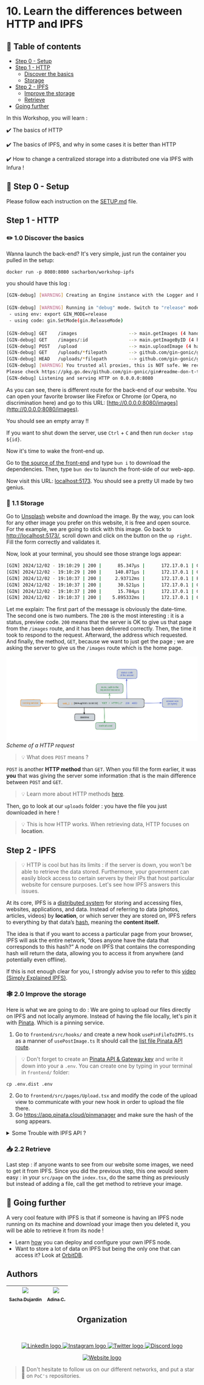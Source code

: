 # 10. Learn the differences between HTTP and IPFS

## 💫 Table of contents

* [Step 0 - Setup](README.md#🔧-step-0---setup)
* [Step 1 - HTTP](README.md#step-1---http)
  * [Discover the basics](README.md#✏️-10-discover-the-basics)
  * [Storage](README.md#💾-11-storage)
* [Step 2 - IPFS](README.md#step-2---ipfs)
  * [Improve the storage](README.md#🕸️-20-improve-the-storage)
  * [Retrieve](README.md#📥-22-retrieve)
* [Going further](README.md#🚀-going-further)
  
In this Workshop, you will learn :

✔️ The basics of HTTP

✔️ The basics of IPFS, and why in some cases it is better than HTTP

✔️ How to change a centralized storage into a distributed one via IPFS with Infura !

## 🔧 Step 0 - Setup

Please follow each instruction on the [SETUP.md](SETUP.md) file.

## Step 1 - HTTP

### ✏️ 1.0 Discover the basics

Wanna launch the back-end? It's very simple, just run the container you pulled in the setup:

```
docker run -p 8080:8080 sacharbon/workshop-ipfs
```

you should have this log :

```bash
[GIN-debug] [WARNING] Creating an Engine instance with the Logger and Recovery middleware already attached.

[GIN-debug] [WARNING] Running in "debug" mode. Switch to "release" mode in production.
 - using env: export GIN_MODE=release
 - using code: gin.SetMode(gin.ReleaseMode)

[GIN-debug] GET    /images                   --> main.getImages (4 handlers)
[GIN-debug] GET    /images/:id               --> main.getImageByID (4 handlers)
[GIN-debug] POST   /upload                   --> main.uploadImage (4 handlers)
[GIN-debug] GET    /uploads/*filepath        --> github.com/gin-gonic/gin.(*RouterGroup).createStaticHandler.func1 (4 handlers)
[GIN-debug] HEAD   /uploads/*filepath        --> github.com/gin-gonic/gin.(*RouterGroup).createStaticHandler.func1 (4 handlers)
[GIN-debug] [WARNING] You trusted all proxies, this is NOT safe. We recommend you to set a value.
Please check https://pkg.go.dev/github.com/gin-gonic/gin#readme-don-t-trust-all-proxies for details.
[GIN-debug] Listening and serving HTTP on 0.0.0.0:8080
```

As you can see, there is different route for the back-end of our website. You can open your favorite browser like Firefox or Chrome (or Opera,
no discrimination here) and go to this URL: [http://0.0.0.0:8080/images](http://0.0.0.0:8080/images).

You should see an empty array !!

If you want to shut down the server, use `Ctrl` + `C` and then run `docker stop ${id}`.

Now it's time to wake the front-end up.

Go to [the source of the front-end](./openocean/frontend/) and type `bun i` to download the dependencies. Then, type `bun dev` to launch the front-side of our web-app.

Now visit this URL: [localhost:5173](localhost:5173). You should see a pretty UI made by two genius.

### 💾 1.1 Storage

Go to [Unsplash](https://unsplash.com/photos/a-woman-sitting-at-a-table-using-a-cell-phone-nplkFSNschY) website and download the image.
By the way, you can look for any other image you prefer on this website, it is free and open source. For the example, we are going to stick with this image.
Go back to [http://localhost:5173/](http://localhost:5173), scroll down and click on the button on the `up right`.
Fill the form correctly and validates it.

Now, look at your terminal, you should see those strange logs appear:

```bash
[GIN] 2024/12/02 - 19:10:29 | 200 |      85.347µs |      172.17.0.1 | GET      "/images"
[GIN] 2024/12/02 - 19:10:29 | 200 |     140.871µs |      172.17.0.1 | GET      "/images"
[GIN] 2024/12/02 - 19:10:37 | 200 |     2.93712ms |      172.17.0.1 | POST     "/upload"
[GIN] 2024/12/02 - 19:10:37 | 200 |      30.521µs |      172.17.0.1 | GET      "/images/08245a6c-0843-4f68-bb41-c1dea72369c7"
[GIN] 2024/12/02 - 19:10:37 | 200 |      15.784µs |      172.17.0.1 | GET      "/images/08245a6c-0843-4f68-bb41-c1dea72369c7"
[GIN] 2024/12/02 - 19:10:37 | 200 |    5.895332ms |      172.17.0.1 | GET      "/uploads/65fb793f-a8b5-4c88-9fbc-6432d40961ba.png"

```

Let me explain:
The first part of the message is obviously the date-time. The second one is two numbers. The `200` is the most interesting : it is a status, preview code. `200` means that the server is OK to give us that page from the `/images` route, and it has been delivered correctly.
Then, the time it took to respond to the request. Afterward, the address which requested. And finally, the method, `GET`, because we want to just get the page ; we are asking the server to give us the `/images` route which is the home page.

![](http_request_flowchart.png)
*Scheme of a HTTP request*

>💡 What does `POST` means ?

`POST` is another **HTTP method** than `GET`. When you fill the form earlier, it was **you** that was giving the server
some information :that is the main difference between `POST` and `GET`.

> 💡 Learn more about HTTP methods [here](https://fr.wikipedia.org/wiki/Hypertext_Transfer_Protocol).

Then, go to look at our `uploads` folder : you have the file you just downloaded in here !
>💡 This is how HTTP works. When retrieving data, HTTP focuses on **location**.

## Step 2 - IPFS

> 💡 HTTP is cool but has its limits : if the server is down, you won't be able to retrieve the data stored. Furthermore, your government can easily block access to certain servers by their IPs that host particular website for censure purposes.
Let's see how IPFS answers this issues.

At its core, IPFS is a [distributed system](https://en.wikipedia.org/wiki/Distributed_computing) for storing and accessing files, websites, applications, and data.
Instead of referring to data (photos, articles, videos) by **location**, or which server they are stored on, IPFS refers
to everything by that data’s [hash](https://docs.ipfs.io/concepts/hashing/#hashes-are-important), meaning the **content itself.**

The idea is that if you want to access a particular page from your browser, IPFS will ask the entire network, “does anyone
have the data that corresponds to this hash?” A node on IPFS that contains the corresponding hash will return the data, allowing you to access it from anywhere (and potentially even offline).

If this is not enough clear for you, I strongly advise you to refer to this [video (Simply Explained IPFS)](https://www.youtube.com/watch?v=5Uj6uR3fp-U).

### 🕸️ 2.0 Improve the storage

Here is what we are going to do : We are going to upload our files directly on IPFS and not locally anymore.
Instead of having the file locally, let's pin it with [Pinata](https://pinata.cloud/). Which is a pinning service.

1. Go to `frontend/src/hooks/` and create a new hook `usePinFileToIPFS.ts` as a manner of `usePostImage.ts` It should call the [list file Pinata API route](https://docs.pinata.cloud/api-reference/endpoint/list-files).
> 💡 Don't forget to create an [Pinata API & Gateway key](https://app.pinata.cloud/developers/api-keys) and write it down into your a `.env`. You can create one by typing in your terminal in `frontend/` folder:

 ```
cp .env.dist .env
```

2. Go to `frontend/src/pages/Upload.tsx` and modify the code of the upload view to communicate with your new hook in order to upload the file there.
3. Go https://app.pinata.cloud/pinmanager and make sure the hash of the song appears.

<details>
<summary>Some Trouble with IPFS API ?</summary>
    Here is some links that could help you:
    <li>
        <a href="https://en.wikipedia.org/wiki/API">What is an API ?</a>
    </li>
    <li>
        <a href="https://docs.pinata.cloud/quickstart">Infura IPFS API</a>
    </li>
    <li>
        <a href="https://axios-http.com/fr/docs/intro">ipfs-Api python package</a>
    </li>
</details>

### 📥 2.2 Retrieve

Last step : if anyone wants to see from our website some images, we need to get it from IPFS.
Since you did the previous step, this one would seem easy : in your `src/page`
 on the `index.tsx`, do the same thing as previously but instead of adding a file, call the get method to retrieve your image.

## 🚀 Going further

A very cool feature with IPFS is that if someone is having an IPFS node running on its machine and download your image then you deleted it, you will be able to retrieve it from its node !

* Learn [how](https://docs.ipfs.io/how-to/command-line-quick-start) you can deploy and configure your own IPFS node.
* Want to store a lot of data on IPFS but being the only one that can access it? Look at [OrbitDB](https://orbitdb.org/).

## Authors

| [<img src="https://github.com/sacharbon.png?size=85" width=85><br><sub>Sacha Dujardin</sub>](https://github.com/Sacharbon) | [<img src="https://github.com/lambdina.png?size=85" width=85><br><sub>Adina C.</sub>](https://github.com/lambdina) |
| :---: | :---: |

<h2 align=center>
Organization
</h2>
<br/>
<p align='center'>
    <a href="https://www.linkedin.com/company/pocinnovation/mycompany/">
        <img src="https://img.shields.io/badge/LinkedIn-0077B5?style=for-the-badge&logo=linkedin&logoColor=white" alt="LinkedIn logo">
    </a>
    <a href="https://www.instagram.com/pocinnovation/">
        <img src="https://img.shields.io/badge/Instagram-E4405F?style=for-the-badge&logo=instagram&logoColor=white" alt="Instagram logo"
>
    </a>
    <a href="https://twitter.com/PoCInnovation">
        <img src="https://img.shields.io/badge/Twitter-1DA1F2?style=for-the-badge&logo=twitter&logoColor=white" alt="Twitter logo">
    </a>
    <a href="https://discord.com/invite/Yqq2ADGDS7">
        <img src="https://img.shields.io/badge/Discord-7289DA?style=for-the-badge&logo=discord&logoColor=white" alt="Discord logo">
    </a>
</p>
<p align=center>
    <a href="https://www.poc-innovation.fr/">
        <img src="https://img.shields.io/badge/WebSite-1a2b6d?style=for-the-badge&logo=GitHub Sponsors&logoColor=white" alt="Website logo">
    </a>
</p>

> 🚀 Don't hesitate to follow us on our different networks, and put a star 🌟 on `PoC's` repositories.
